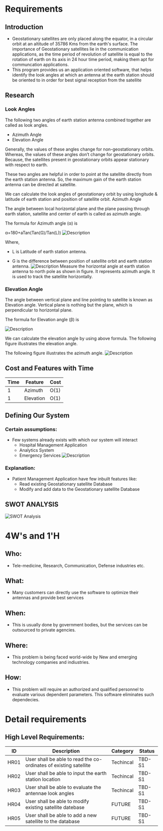 # Requirements
## Introduction
* Geostationary satellites are only placed along the equator, in a circular orbit at an altitude of 35786 Kms from the earth's surface. The importance of Geostationary satellites lie in the communication applications, as the time period of revolution of satellite is equal to the rotation of earth on its axis in 24 hour time period, making them apt for communcation applications.
* This program provides us an application oriented software, that helps identify the look angles at which an antenna at the earth station should be oriented to in order for best signal reception from the satellite

## Research
### Look Angles

The following two angles of earth station antenna combined together are called as look angles.

 *   Azimuth Angle
 *   Elevation Angle

Generally, the values of these angles change for non-geostationary orbits. Whereas, the values of these angles don’t change for geostationary orbits. Because, the satellites present in geostationary orbits appear stationary with respect to earth.

These two angles are helpful in order to point at the satellite directly from the earth station antenna. So, the maximum gain of the earth station antenna can be directed at satellite.

We can calculate the look angles of geostationary orbit by using longitude & latitude of earth station and position of satellite orbit.
Azimuth Angle

The angle between local horizontal plane and the plane passing through earth station, satellite and center of earth is called as azimuth angle.

The formula for Azimuth angle (α) is

α=180+aTan(Tan(G)/Tan(L))
![Description](https://github.com/MRK4863/LTTS_project/blob/main/1_Requirements/azimuth_formula.jpg)

Where,

*    L is Latitude of earth station antenna.

*    G is the difference between position of satellite orbit and earth station antenna.
![Description](https://github.com/MRK4863/LTTS_project/blob/main/1_Requirements/azimuth_angle.png)
Measure the horizontal angle at earth station antenna to north pole as shown in figure. It represents azimuth angle. It is used to track the satellite horizontally.
### Elevation Angle

The angle between vertical plane and line pointing to satellite is known as Elevation angle. Vertical plane is nothing but the plane, which is perpendicular to horizontal plane.

The formula for Elevation angle (β) is

![Description](https://github.com/MRK4863/LTTS_project/blob/main/1_Requirements/elevation_formula.jpg)

We can calculate the elevation angle by using above formula. The following figure illustrates the elevation angle.

The following figure illustrates the azimuth angle.
![Description](https://github.com/MRK4863/LTTS_project/blob/main/1_Requirements/elevation_angle.png)

## Cost and Features with Time 
| Time | Feature | Cost  |
| -----| ------  | ----- |
| 1    |Azimuth  | O(1)  |
| 1    |Elevation| O(1)  |

## Defining Our System
### Certain assumptions:
* Few systems already exists with which our system will interact
    * Hospital Management Application
    * Analytics System
    * Emergency Services
![Description](https://github.com/arc-arnob/LnT_Mini_Project/blob/main/1_Requirements/system.png)
### Explanation:
* Patient Management Application have few inbuilt features like:
    * Read existing Geostationary satellite Database
    * Modify and add data to the Geostationary satellite Database 



## SWOT ANALYSIS
![SWOT Analysis](https://github.com/arc-arnob/LnT_Mini_Project/blob/main/1_Requirements/swot.png)

# 4W&#39;s and 1&#39;H

## Who:
* Tele-medicine, Research, Communication, Defense industries etc.

## What:
* Many customers can directly use the software to optimize their antennas and provide best services

## When:
* This is usually done by government bodies, but the services can be outsourced to private agencies.

## Where:
* This problem is being faced world-wide by New and emerging technology companies and indiustries.

## How:
* This problem will require an authorized and qualified personnel to evaluate various dependent parameters. This software eliminates such dependecies.

# Detail requirements
## High Level Requirements: 
| ID | Description | Category | Status | 
| ----- | ----- | ------- | ---------|
| HR01 | User shall be able to read the co-ordinates of existing satellite | Techincal | TBD-S1 | 
| HR02 | User shall be able to input the earth station location | Techincal | TBD-S1 |
| HR03 | User shall be able to evaluate the antennae look angles | Techincal | TBD-S1 |
| HR04 | User shall be able to modify existing satellite datebase | FUTURE | TBD-S1 |
| HR05 | User shall be able to add a new satellite to the database | FUTURE | TBD-S1 |

